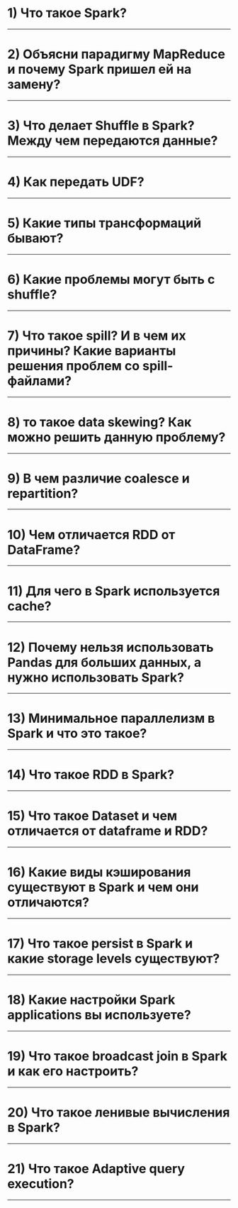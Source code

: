 # 1) Что такое Spark?

****************************************************************************************
# 2) Объясни парадигму MapReduce и почему Spark пришел ей на замену?

****************************************************************************************
# 3) Что делает Shuffle в Spark? Между чем передаются данные?

****************************************************************************************
# 4) Как передать UDF?

****************************************************************************************

# 5) Какие типы трансформаций бывают?

****************************************************************************************

# 6) Какие проблемы могут быть с shuffle?

****************************************************************************************

# 7) Что такое spill? И в чем их причины? Какие варианты решения проблем со spill-файлами?

****************************************************************************************

# 8) то такое data skewing? Как можно решить данную проблему?

****************************************************************************************

# 9) В чем различие coalesce и repartition?

****************************************************************************************

# 10) Чем отличается RDD от DataFrame?

****************************************************************************************

# 11) Для чего в Spark используется cache?

****************************************************************************************

# 12) Почему нельзя использовать Pandas для больших данных, а нужно использовать Spark?

****************************************************************************************

# 13) Минимальное параллелизм в Spark и что это такое?

****************************************************************************************

# 14) Что такое RDD в Spark?

****************************************************************************************

# 15) Что такое Dataset и чем отличается от dataframe и RDD?

****************************************************************************************

# 16) Какие виды кэширования существуют в Spark и чем они отличаются?

****************************************************************************************

# 17) Что такое persist в Spark и какие storage levels существуют?

****************************************************************************************

# 18) Какие настройки Spark applications вы используете?

****************************************************************************************

# 19) Что такое broadcast join в Spark и как его настроить?

****************************************************************************************

# 20) Что такое ленивые вычисления в Spark?

****************************************************************************************

# 21) Что такое Adaptive query execution?

****************************************************************************************
